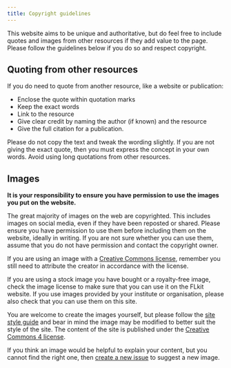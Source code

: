 ```yaml
---
title: Copyright guidelines
---
```


This website aims to be unique and authoritative, but do feel free to include quotes and images from other resources if they add value to the page. Please follow the guidelines below if you do so and respect copyright. 

## Quoting from other resources

If you do need to quote from another resource, like a website or publication:

 - Enclose the quote within quotation marks
 - Keep the exact words
 - Link to the resource 
 - Give clear credit by naming the author (if known) and the resource
 - Give the full citation for a publication. 
 
Please do not copy the text and tweak the wording slightly. If you are not giving the exact quote, then you must express the concept in your own words. Avoid using long quotations from other resources. 

## Images

**It is your responsibility to ensure you have permission to use the images you put on the website.**

The great majority of images on the web are copyrighted. This includes images on social media, even if they have been reposted or shared. Please ensure you have permission to use them before including them on the website, ideally in writing. If you are not sure whether you can use them, assume that you do not have permission and contact the copyright owner. 

If you are using an image with a [Creative Commons license](https://creativecommons.org/licenses/), remember you still need to attribute the creator in accordance with the license.

If you are using a stock image you have bought or a royalty-free image, check the image license to make sure that you can use it on the FLkit website. If you use images provided by your institute or organisation, please also check that you can use them on this site.

You are welcome to create the images yourself, but please follow the [site style guide](style_guide) and bear in mind the image may be modified to better suit the style of the site. The content of the site is published under the [Creative Commons 4 license](https://creativecommons.org/licenses/by/4.0/).

If you think an image would be helpful to explain your content, but you cannot find the right one, then [create a new issue]({{site.REPO}}/issues) to suggest a new image.


